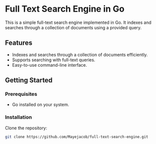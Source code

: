# Full Text Search Engine in Go

This is a simple full-text search engine implemented in Go. It indexes and searches through a collection of documents using a provided query.

## Features

- Indexes and searches through a collection of documents efficiently.
- Supports searching with full-text queries.
- Easy-to-use command-line interface.

## Getting Started

### Prerequisites

- Go installed on your system.

### Installation

Clone the repository:

```bash
git clone https://github.com/Mayejacob/full-text-search-engine.git
```
